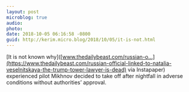 ```yaml
---
layout: post
microblog: true
audio: 
photo: 
date: 2018-10-05 06:16:58 -0800
guid: http://kerim.micro.blog/2018/10/05/it-is-not.html
---
```

[It is not known why]([www.thedailybeast.com/russian-o...](https://www.thedailybeast.com/russian-official-linked-to-natalia-veselnitskaya-the-trump-tower-lawyer-is-dead)
via Instapaper) experienced pilot Mikhnov decided to take off after nightfall in adverse conditions without authorities’ approval.
